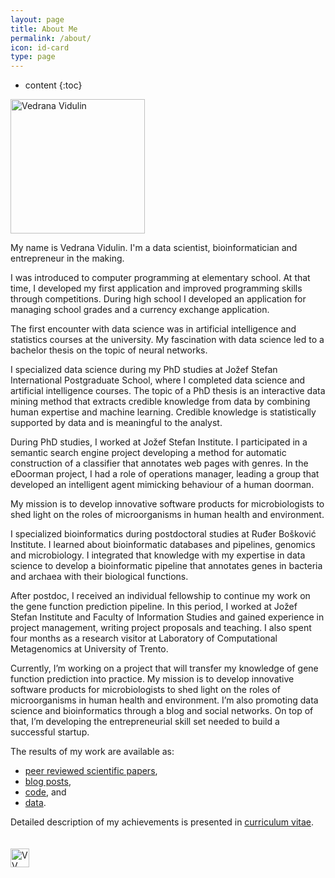 ```yaml
---
layout: page
title: About Me
permalink: /about/
icon: id-card
type: page
---
```


* content
{:toc}

<div id = "vvPicture"><a href = "http://vedranavidulin.com/assets/images/Vedrana.Vidulin.png">
  <img alt = "Vedrana Vidulin" src = "http://vedranavidulin.com/assets/images/Vedrana_Vidulin.png" height = 215>
</a></div>

My name is Vedrana Vidulin. I'm a data scientist, bioinformatician and entrepreneur in the making.

I was introduced to computer programming at elementary school. At that time, I developed my first application and improved programming skills through competitions. During high school I developed an application for managing school grades and a currency exchange application.

The first encounter with data science was in artificial intelligence and statistics courses at the university. My fascination with data science led to a bachelor thesis on the topic of neural networks.

I specialized data science during my PhD studies at Jožef Stefan International Postgraduate School, where I completed data science and artificial intelligence courses. The topic of a PhD thesis is an interactive data mining method that extracts credible knowledge from data by combining human expertise and machine learning. Credible knowledge is statistically supported by data and is meaningful to the analyst.

During PhD studies, I worked at Jožef Stefan Institute. I participated in a semantic search engine project developing a method for automatic construction of a classifier that annotates web pages with genres. In the eDoorman project, I had a role of operations manager, leading a group that developed an intelligent agent mimicking behaviour of a human doorman.

<div class = "quoteBox">My mission is to develop innovative software products for microbiologists to shed light on the roles of microorganisms in human health and environment.</div>

I specialized bioinformatics during postdoctoral studies at Ruđer Bošković Institute. I learned about bioinformatic databases and pipelines, genomics and microbiology. I integrated that knowledge with my expertise in data science to develop a bioinformatic pipeline that annotates genes in bacteria and archaea with their biological functions.

After postdoc, I received an individual fellowship to continue my work on the gene function prediction pipeline. In this period, I worked at Jožef Stefan Institute and Faculty of Information Studies and gained experience in project management, writing project proposals and teaching. I also spent four months as a research visitor at Laboratory of Computational Metagenomics at University of Trento.

Currently, I’m working on a project that will transfer my knowledge of gene function prediction into practice. My mission is to develop innovative software products for microbiologists to shed light on the roles of microorganisms in human health and environment. I’m also promoting data science and bioinformatics through a blog and social networks. On top of that, I’m developing the entrepreneurial skill set needed to build a successful startup.

The results of my work are available as:
- [peer reviewed scientific papers](/publications/),
- [blog posts](/),
- [code](https://github.com/{{site.github_username}}), and
- [data](/data/).

Detailed description of my achievements is presented in [curriculum vitae](http://vedranavidulin.com/assets/pdfs/CV-Vedrana_Vidulin.pdf).

<div id = "vvSig" style = "padding-top: 20px"><img alt = "VV" src = "http://vedranavidulin.com/assets/images/VV.png" height = 30></div>
